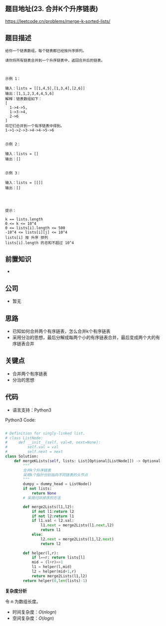 
## 题目地址(23. 合并K个升序链表)

https://leetcode.cn/problems/merge-k-sorted-lists/

## 题目描述

```
给你一个链表数组，每个链表都已经按升序排列。

请你将所有链表合并到一个升序链表中，返回合并后的链表。

 

示例 1：

输入：lists = [[1,4,5],[1,3,4],[2,6]]
输出：[1,1,2,3,4,4,5,6]
解释：链表数组如下：
[
  1->4->5,
  1->3->4,
  2->6
]
将它们合并到一个有序链表中得到。
1->1->2->3->4->4->5->6


示例 2：

输入：lists = []
输出：[]


示例 3：

输入：lists = [[]]
输出：[]


 

提示：

k == lists.length
0 <= k <= 10^4
0 <= lists[i].length <= 500
-10^4 <= lists[i][j] <= 10^4
lists[i] 按 升序 排列
lists[i].length 的总和不超过 10^4
```

## 前置知识

- 

## 公司

- 暂无

## 思路
- 已知如何合并两个有序链表，怎么合并k个有序链表
- 采用分治的思想，最后分解成每两个小的有序链表合并，最后变成两个大的有序链表合并
## 关键点

- 合并两个有序链表
- 分治的思想

## 代码

- 语言支持：Python3

Python3 Code:

```python

# Definition for singly-linked list.
# class ListNode:
#     def __init__(self, val=0, next=None):
#         self.val = val
#         self.next = next
class Solution:
    def mergeKLists(self, lists: List[Optional[ListNode]]) -> Optional[ListNode]:
        """
        合并k个升序链表
        采用k个指针分别指向不同链表的头节点
        """
        dumpy = dummy_head = ListNode()
        if not lists:
            return None
        # 采用归并排序的方法 

        def merge2Lists(l1,l2):
            if not l1:return l2
            if not l2:return l1
            if l1.val < l2.val:
                l1.next = merge2Lists(l1.next,l2)
                return l1
            else:
                l2.next = merge2Lists(l1,l2.next)
                return l2
        
        def helper(l,r):
            if l==r: return lists[l]
            mid = (l+r)>>1
            l1 = helper(l,mid)
            l2 = helper(mid+1,r)
            return merge2Lists(l1,l2)
        return helper(0,len(lists)-1)

```


**复杂度分析**

令 n 为数组长度。

- 时间复杂度：$O(nlogn)$
- 空间复杂度：$O(logn)$


